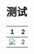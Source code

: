 # 测试
|1|2|
|-|-|
|![](https://img.shields.io/badge/1%E5%8F%B7%E7%BA%BF-ff69b4?style=flat-square&color=ff69b4)|2|
